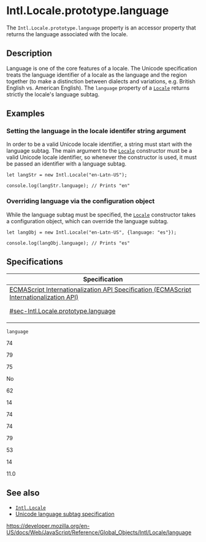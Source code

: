 # Intl.Locale.prototype.language

The `Intl.Locale.prototype.language` property is an accessor property that returns the language associated with the locale.

## Description

Language is one of the core features of a locale. The Unicode specification treats the language identifier of a locale as the language and the region together (to make a distinction between dialects and variations, e.g. British English vs. American English). The `language` property of a [`Locale`](../locale) returns strictly the locale's language subtag.

## Examples

### Setting the language in the locale identifer string argument

In order to be a valid Unicode locale identifier, a string must start with the language subtag. The main argument to the [`Locale`](locale) constructor must be a valid Unicode locale identifier, so whenever the constructor is used, it must be passed an identifier with a language subtag.

    let langStr = new Intl.Locale("en-Latn-US");

    console.log(langStr.language); // Prints "en"

### Overriding language via the configuration object

While the language subtag must be specified, the [`Locale`](../locale) constructor takes a configuration object, which can override the language subtag.

    let langObj = new Intl.Locale("en-Latn-US", {language: "es"});

    console.log(langObj.language); // Prints "es"

## Specifications

<table><thead><tr class="header"><th>Specification</th></tr></thead><tbody><tr class="odd"><td><a href="https://tc39.es/ecma402/#sec-Intl.Locale.prototype.language">ECMAScript Internationalization API Specification (ECMAScript Internationalization API) 
<br/>

<span class="small">#sec-Intl.Locale.prototype.language</span></a></td></tr></tbody></table>

`language`

74

79

75

No

62

14

74

74

79

53

14

11.0

## See also

-   [`Intl.Locale`](../locale)
-   [Unicode language subtag specification](https://www.unicode.org/reports/tr35/#unicode_language_subtag_validity)

<a href="https://developer.mozilla.org/en-US/docs/Web/JavaScript/Reference/Global_Objects/Intl/Locale/language" class="_attribution-link">https://developer.mozilla.org/en-US/docs/Web/JavaScript/Reference/Global_Objects/Intl/Locale/language</a>
